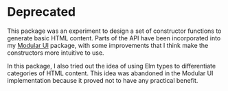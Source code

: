 
# Deprecated

This package was an experiment to design a set of constructor functions to
generate basic HTML content. Parts of the API have been incorporated into my
[Modular UI](http://package.elm-lang.org/packages/danielnarey/elm-modular-ui/latest)
package, with some improvements that I think make the constructors more
intuitive to use.

In this package, I also tried out the idea of using Elm types to differentiate
categories of HTML content. This idea was abandoned in the Modular UI
implementation because it proved not to have any practical benefit.
